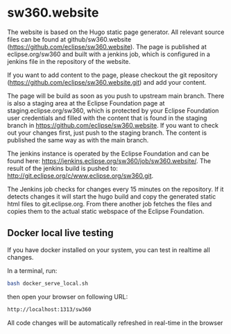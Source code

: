 # sw360.website

The website is based on the Hugo static page generator. 
All relevant source files can be found at github/sw360.website (https://github.com/eclipse/sw360.website). 
The page is published at eclipse.org/sw360 and built with a jenkins job, which is configured in a jenkins file in the repository of the website.

If you want to add content to the page, please checkout the git repository (https://github.com/eclipse/sw360.website.git) and add your content.

The page will be build as soon as you push to upstream main branch. There is also a staging area at the Eclipse Foundation page at staging.eclipse.org/sw360, which is protected by your Eclipse Foundation user credentials and filled with the content that is found in the staging branch in https://github.com/eclipse/sw360.website. If you want to check out your changes first, just push to the staging branch. The content is published the same way as with the main branch.

The jenkins instance is operated by the Eclipse Foundation and can be found here: https://jenkins.eclipse.org/sw360/job/sw360.website/.
The result of the jenkins build is pushed to: http://git.eclipse.org/c/www.eclipse.org/sw360.git.

The Jenkins job checks for changes every 15 minutes on the repository. If it detects changes it will start the hugo build and copy the generated static html files to git.eclipse.org. From there another job fetches the files and copies them to the actual static webspace of the Eclipse Foundation.

## Docker local live testing

If you have docker installed on your system, you can test in realtime all changes.

In a terminal, run:

```sh
bash docker_serve_local.sh
```
then open your browser on following URL:

```sh
http://localhost:1313/sw360
```

All code changes will be automatically refreshed in real-time in the browser

